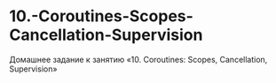 # 10.-Coroutines-Scopes-Cancellation-Supervision
Домашнее задание к занятию «10. Coroutines: Scopes, Cancellation, Supervision»
